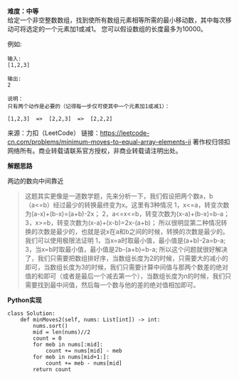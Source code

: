**难度：中等**  
给定一个非空整数数组，找到使所有数组元素相等所需的最小移动数，其中每次移动可将选定的一个元素加1或减1。 您可以假设数组的长度最多为10000。

例如:
```
输入:
[1,2,3]

输出:
2

说明：
只有两个动作是必要的（记得每一步仅可使其中一个元素加1或减1）： 

[1,2,3]  =>  [2,2,3]  =>  [2,2,2]
```
来源：力扣（LeetCode）
链接：https://leetcode-cn.com/problems/minimum-moves-to-equal-array-elements-ii
著作权归领扣网络所有。商业转载请联系官方授权，非商业转载请注明出处。

**解题思路**  

两边的数向中间靠近  
> 这题其实更像是一道数学题，先来分析一下，我们假设把两个数a，b（a<=b）经过最少的转换最终变为x。这里有3种情况
1，x<=a，转变次数为(a-x)+(b-x)=(a+b)-2x；
2，a<=x<=b，转变次数为(x-a)+(b-x)=b-a；
3，x>=b，转变次数为(x-a)+(x-b)=2x-(a+b)；
所以很明显第二种情况转换的次数是最少的，也就是说x在a和b之间的时候，转换的次数是最少的。我们可以使用极限法证明
1，当x=a时取最小值，最小值是(a+b)-2a=b-a;
3，当x=b时取最小值，最小值是2b-(a+b)=b-a;
所以这个问题就很好解决了，我们只需要把数组排好序，当数组长度为2的时候，只需要大的减小的即可，当数组长度为3的时候，我们只需要计算中间值与那两个数差的绝对值的和即可（或者是最后一个减去第一个），当数组长度为n的时候，我们只需要找到最中间值，然后每一个数与他的差的绝对值相加即可。

**Python实现**
```
class Solution:
    def minMoves2(self, nums: List[int]) -> int:
        nums.sort()
        mid = len(nums)//2
        count = 0
        for meb in nums[:mid]:
            count += nums[mid] - meb
        for meb in nums[mid+1:]:
            count += meb - nums[mid]
        return count
```
